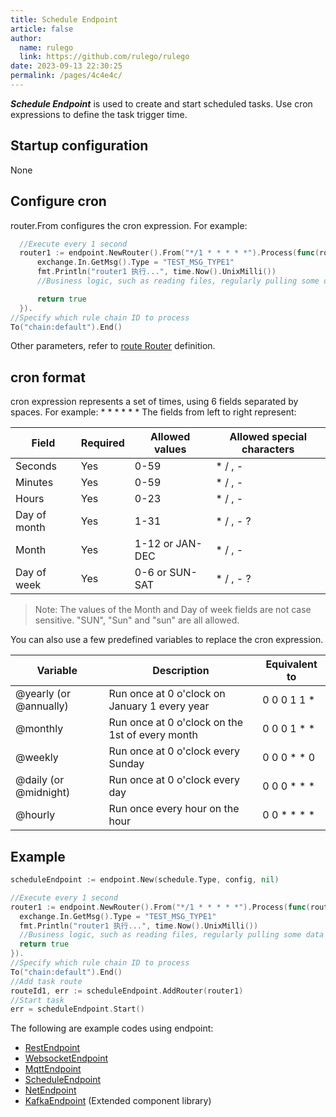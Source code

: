 ```yaml
---
title: Schedule Endpoint
article: false
author: 
  name: rulego
  link: https://github.com/rulego/rulego
date: 2023-09-13 22:30:25
permalink: /pages/4c4e4c/
---
```


***Schedule Endpoint*** is used to create and start scheduled tasks. Use cron expressions to define the task trigger time.

## Startup configuration

None

## Configure cron

router.From configures the cron expression. For example:
```go
  //Execute every 1 second
  router1 := endpoint.NewRouter().From("*/1 * * * * *").Process(func(router *endpoint.Router, exchange *endpoint.Exchange) bool {
      exchange.In.GetMsg().Type = "TEST_MSG_TYPE1"
      fmt.Println("router1 执行...", time.Now().UnixMilli())
      //Business logic, such as reading files, regularly pulling some data to the rule chain for processing

      return true
  }).
//Specify which rule chain ID to process
To("chain:default").End()
```
Other parameters, refer to [route Router](/en/pages/45008b/) definition.

## cron format

cron expression represents a set of times, using 6 fields separated by spaces. For example: * * * * * * The fields from left to right represent:

| Field        | Required | Allowed values      | Allowed special characters |
|--------------|----------|---------------------|----------------------------|
| Seconds      | Yes      | 0-59                | * / , -                    |
| Minutes      | Yes      | 0-59                | * / , -                    |
| Hours        | Yes      | 0-23                | * / , -                    |
| Day of month | Yes      | 1-31                | * / , - ?                  |
| Month        | Yes      | 1-12 or JAN-DEC     | * / , -                    |
| Day of week  | Yes      | 0-6 or SUN-SAT      | * / , - ?                  |

> Note: The values of the Month and Day of week fields are not case sensitive. "SUN", "Sun" and "sun" are all allowed.

You can also use a few predefined variables to replace the cron expression.

| Variable               | Description                                     | Equivalent to |
|------------------------|-------------------------------------------------|---------------|
| @yearly (or @annually) | Run once at 0 o'clock on January 1 every year   | 0 0 0 1 1 *   |
| @monthly               | Run once at 0 o'clock on the 1st of every month | 0 0 0 1 * *   |
| @weekly                | Run once at 0 o'clock every Sunday              | 0 0 0 * * 0   |
| @daily (or @midnight)  | Run once at 0 o'clock every day                 | 0 0 0 * * *   |
| @hourly                | Run once every hour on the hour                 | 0 0 * * * *   |


## Example

```go
scheduleEndpoint := endpoint.New(schedule.Type, config, nil)

//Execute every 1 second
router1 := endpoint.NewRouter().From("*/1 * * * * *").Process(func(router *endpoint.Router, exchange *endpoint.Exchange) bool {
  exchange.In.GetMsg().Type = "TEST_MSG_TYPE1"
  fmt.Println("router1 执行...", time.Now().UnixMilli())
  //Business logic, such as reading files, regularly pulling some data to the rule chain for processing
  return true
}).
//Specify which rule chain ID to process
To("chain:default").End()
//Add task route
routeId1, err := scheduleEndpoint.AddRouter(router1)
//Start task
err = scheduleEndpoint.Start()

```

The following are example codes using endpoint:
- [RestEndpoint](https://github.com/rulego/rulego/tree/main/examples/http_endpoint/http_endpoint.go)
- [WebsocketEndpoint](https://github.com/rulego/rulego/tree/main/endpoint/websocket/websocket_test.go)
- [MqttEndpoint](https://github.com/rulego/rulego/tree/main/endpoint/mqtt/mqtt_test.go)
- [ScheduleEndpoint](https://github.com/rulego/rulego/tree/main/endpoint/schedule/schedule_test.go)
- [NetEndpoint](https://github.com/rulego/rulego/tree/main/endpoint/net/net_test.go)
- [KafkaEndpoint](https://github.com/rulego/rulego-components/blob/main/endpoint/kafka/kafka_test.go) (Extended component library)